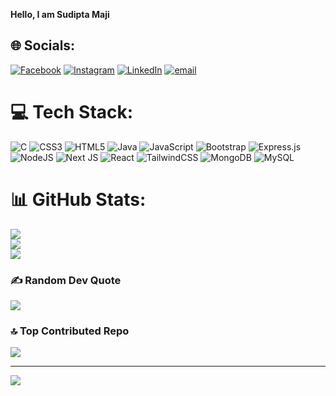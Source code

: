 **Hello, I am Sudipta Maji**
## 🌐 Socials:
[![Facebook](https://img.shields.io/badge/Facebook-%231877F2.svg?logo=Facebook&logoColor=white)](https://facebook.com/sudipta.maji.612990) [![Instagram](https://img.shields.io/badge/Instagram-%23E4405F.svg?logo=Instagram&logoColor=white)](https://instagram.com/sudipta9711) [![LinkedIn](https://img.shields.io/badge/LinkedIn-%230077B5.svg?logo=linkedin&logoColor=white)](https://linkedin.com/in/sudipta-maji-434030375) [![email](https://img.shields.io/badge/Email-D14836?logo=gmail&logoColor=white)](mailto:sudiptamaji2709@gmail.com) 

# 💻 Tech Stack:
![C](https://img.shields.io/badge/c-%2300599C.svg?style=for-the-badge&logo=c&logoColor=white) ![CSS3](https://img.shields.io/badge/css3-%231572B6.svg?style=for-the-badge&logo=css3&logoColor=white) ![HTML5](https://img.shields.io/badge/html5-%23E34F26.svg?style=for-the-badge&logo=html5&logoColor=white) ![Java](https://img.shields.io/badge/java-%23ED8B00.svg?style=for-the-badge&logo=openjdk&logoColor=white) ![JavaScript](https://img.shields.io/badge/javascript-%23323330.svg?style=for-the-badge&logo=javascript&logoColor=%23F7DF1E) ![Bootstrap](https://img.shields.io/badge/bootstrap-%238511FA.svg?style=for-the-badge&logo=bootstrap&logoColor=white) ![Express.js](https://img.shields.io/badge/express.js-%23404d59.svg?style=for-the-badge&logo=express&logoColor=%2361DAFB) ![NodeJS](https://img.shields.io/badge/node.js-6DA55F?style=for-the-badge&logo=node.js&logoColor=white) ![Next JS](https://img.shields.io/badge/Next-black?style=for-the-badge&logo=next.js&logoColor=white) ![React](https://img.shields.io/badge/react-%2320232a.svg?style=for-the-badge&logo=react&logoColor=%2361DAFB) ![TailwindCSS](https://img.shields.io/badge/tailwindcss-%2338B2AC.svg?style=for-the-badge&logo=tailwind-css&logoColor=white) ![MongoDB](https://img.shields.io/badge/MongoDB-%234ea94b.svg?style=for-the-badge&logo=mongodb&logoColor=white) ![MySQL](https://img.shields.io/badge/mysql-4479A1.svg?style=for-the-badge&logo=mysql&logoColor=white)
# 📊 GitHub Stats:
![](https://github-readme-stats.vercel.app/api?username=sudiptamaji05&theme=github_dark&hide_border=false&include_all_commits=false&count_private=false)<br/>
![](https://nirzak-streak-stats.vercel.app/?user=sudiptamaji05&theme=github_dark&hide_border=false)<br/>
![](https://github-readme-stats.vercel.app/api/top-langs/?username=sudiptamaji05&theme=github_dark&hide_border=false&include_all_commits=false&count_private=false&layout=compact)

### ✍️ Random Dev Quote
![](https://quotes-github-readme.vercel.app/api?type=horizontal&theme=radical)

### 🔝 Top Contributed Repo
![](https://github-contributor-stats.vercel.app/api?username=sudiptamaji05&limit=5&theme=dark&combine_all_yearly_contributions=true)

---
[![](https://visitcount.itsvg.in/api?id=sudiptamaji05&icon=0&color=0)](https://visitcount.itsvg.in)

<!-- Proudly created with GPRM ( https://gprm.itsvg.in ) -->
